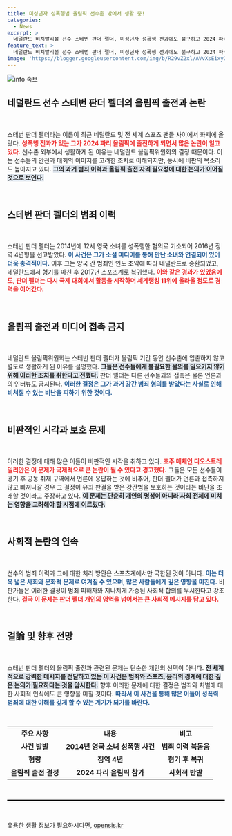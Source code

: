 ```yaml
---
title: 미성년자 성폭행범 올림픽 선수촌 밖에서 생활 중!
categories:
  - News
excerpt: >
  네덜란드 비치발리볼 선수 스테번 판더 펠더, 미성년자 성폭행 전과에도 불구하고 2024 파리 올림픽 출전! 선수촌 외부 생활과 언론 차단 조치로 논란 증폭. 올림픽위원회의 선택이 강간범 보호 논란으로 비화되고 있다. 클릭해서 자세히 알아보세요!
feature_text: >
  네덜란드 비치발리볼 선수 스테번 판더 펠더, 미성년자 성폭행 전과에도 불구하고 2024 파리 올림픽 출전! 선수촌 외부 생활과 언론 차단 조치로 논란 증폭. 올림픽위원회의 선택이 강간범 보호 논란으로 비화되고 있다. 클릭해서 자세히 알아보세요!
image: 'https://blogger.googleusercontent.com/img/b/R29vZ2xl/AVvXsEixyZcFfHzMRdzZMjFBmAUKJYCLCGyLL1o632UiGVXcaFdKo_bkvkuCioo0uUKlGfBVcT3P84aROyZIXSBEx3Aw5nCQ3pTgDom1WDC4m8eifvWiAmWEEVb4x6G_l8C0QH225ldMjyaFvpxGEBGNO37VmDTDMHGhJPq73UglMfDca1-0aw/s1600/blogspot.png'
---
```


<p><img src="https://blogger.googleusercontent.com/img/b/R29vZ2xl/AVvXsEixyZcFfHzMRdzZMjFBmAUKJYCLCGyLL1o632UiGVXcaFdKo_bkvkuCioo0uUKlGfBVcT3P84aROyZIXSBEx3Aw5nCQ3pTgDom1WDC4m8eifvWiAmWEEVb4x6G_l8C0QH225ldMjyaFvpxGEBGNO37VmDTDMHGhJPq73UglMfDca1-0aw/s1600/blogspot.png" alt="info 속보" /></p>

<h2 data-ke-size="size26">네덜란드 선수 스테번 판더 펠더의 올림픽 출전과 논란</h2>

<p data-ke-size="size16">&nbsp;</p>

<p>스테번 판더 펠더라는 이름이 최근 네덜란드 및 전 세계 스포츠 팬들 사이에서 화제에 올랐다. <b><span style="color: #ee2323;">성폭행 전과가 있는 그가 2024 파리 올림픽에 출전하게 되면서 많은 논란이 일고 있다.</span></b> 선수촌 외부에서 생활하게 된 이유는 네덜란드 올림픽위원회의 결정 때문이다. 이는 선수들의 안전과 대회의 이미지를 고려한 조치로 이해되지만, 동시에 비판의 목소리도 높아지고 있다. <b><span style="background-color: #21538527;">그의 과거 범죄 이력과 올림픽 출전 자격 필요성에 대한 논의가 이어질 것으로 보인다.</span></b> </p>

<p data-ke-size="size16">&nbsp;</p>

<h2 data-ke-size="size26">스테번 판더 펠더의 범죄 이력</h2>

<p data-ke-size="size16">&nbsp;</p>

<p>스테번 판더 펠더는 2014년에 12세 영국 소녀를 성폭행한 혐의로 기소되어 2016년 징역 4년형을 선고받았다. <b><span style="color: #1a5490;">이 사건은 그가 소셜 미디어를 통해 만난 소녀와 연결되어 있어 더욱 충격적이다.</span></b> 이후 그는 양국 간 범죄인 인도 조약에 따라 네덜란드로 송환되었고, 네덜란드에서 형기를 마친 후 2017년 스포츠계로 복귀했다. <b><span style="color: #ee2323;">이와 같은 경과가 있었음에도, 판더 펠더는 다시 국제 대회에서 활동을 시작하며 세계랭킹 11위에 올라올 정도로 경력을 이어갔다.</span></b> </p>

<p data-ke-size="size16">&nbsp;</p>

<h2 data-ke-size="size26">올림픽 출전과 미디어 접촉 금지</h2>

<p data-ke-size="size16">&nbsp;</p>

<p>네덜란드 올림픽위원회는 스테번 판더 펠더가 올림픽 기간 동안 선수촌에 입촌하지 않고 별도로 생활하게 된 이유를 설명했다. <b><span style="background-color: #21538527;">그들은 선수들에게 불필요한 물의를 일으키지 않기 위해 이러한 조치를 취한다고 전했다.</span></b> 판더 펠더는 다른 선수들과의 접촉은 물론 언론과의 인터뷰도 금지된다. <b><span style="color: #1a5490;">이러한 결정은 그가 과거 강간 범죄 혐의를 받았다는 사실로 인해 비쳐질 수 있는 비난을 피하기 위한 것이다.</span></b> </p>

<p data-ke-size="size16">&nbsp;</p>

<h2 data-ke-size="size26">비판적인 시각과 보호 문제</h2>

<p data-ke-size="size16">&nbsp;</p>

<p>이러한 결정에 대해 많은 이들이 비판적인 시각을 취하고 있다. <b><span style="color: #ee2323;">호주 매체인 디오스트레일리안은 이 문제가 국제적으로 큰 논란이 될 수 있다고 경고했다.</span></b> 그들은 모든 선수들이 경기 후 공동 취재 구역에서 언론에 응답하는 것에 비추어, 판더 펠더가 언론과 접촉하지 않고 빠져나갈 경우 그 결정이 유죄 판결을 받은 강간범을 보호하는 것이라는 비난을 초래할 것이라고 주장하고 있다. <b><span style="background-color: #21538527;">이 문제는 단순히 개인의 명성이 아니라 사회 전체에 미치는 영향을 고려해야 할 시점에 이르렀다.</span></b></p>

<p data-ke-size="size16">&nbsp;</p>

<h2 data-ke-size="size26">사회적 논란의 연속</h2>

<p data-ke-size="size16">&nbsp;</p>

<p>선수의 범죄 이력과 그에 대한 처리 방안은 스포츠계에서만 국한된 것이 아니다. <b><span style="color: #1a5490;">이는 더욱 넓은 사회와 문화적 문제로 여겨질 수 있으며, 많은 사람들에게 깊은 영향을 미친다.</span></b> 비판가들은 이러한 결정이 범죄 피해자와 지나치게 가중된 사회적 합의를 무시한다고 강조한다. <b><span style="color: #ee2323;">결국 이 문제는 판더 펠더 개인의 영역을 넘어서는 큰 사회적 메시지를 담고 있다.</span></b></p>

<p data-ke-size="size16">&nbsp;</p>

<h2 data-ke-size="size26">결論 및 향후 전망</h2>

<p data-ke-size="size16">&nbsp;</p>

<p>스테번 판더 펠더의 올림픽 출전과 관련된 문제는 단순한 개인의 선택이 아니다. <b><span style="background-color: #21538527;">전 세계적으로 강력한 메시지를 전달하고 있는 이 사건은 범죄와 스포츠, 윤리의 경계에 대한 깊은 논의가 필요하다는 것을 암시한다.</span></b> 향후 이러한 문제에 대한 결정은 범죄와 처벌에 대한 사회적 인식에도 큰 영향을 미칠 것이다. <b><span style="color: #1a5490;">따라서 이 사건을 통해 많은 이들이 성폭력 범죄에 대한 이해를 깊게 할 수 있는 계기가 되기를 바란다.</span></b></p>

<p data-ke-size="size16">&nbsp;</p>

<table style="width: 100%; border-collapse: collapse;">
<tr>
<td style="text-align: center; height: 17px;"><b>주요 사항</b></td>
<td style="text-align: center; height: 17px;"><b>내용</b></td>
<td style="text-align: center; height: 17px;"><b>비고</b></td>
</tr>
<tr>
<td style="text-align: center; height: 17px;"><b>사건 발발</b></td>
<td style="text-align: center; height: 17px;"><b>2014년 영국 소녀 성폭행 사건</b></td>
<td style="text-align: center; height: 17px;"><b>범죄 이력 북돋움</b></td>
</tr>
<tr>
<td style="text-align: center; height: 17px;"><b>형량</b></td>
<td style="text-align: center; height: 17px;"><b>징역 4년</b></td>
<td style="text-align: center; height: 17px;"><b>형기 후 복귀</b></td>
</tr>
<tr>
<td style="text-align: center; height: 17px;"><b>올림픽 출전 결정</b></td>
<td style="text-align: center; height: 17px;"><b>2024 파리 올림픽 참가</b></td>
<td style="text-align: center; height: 17px;"><b>사회적 반발</b></td>
</tr>
</table>

<p data-ke-size="size16">&nbsp;</p>

<hr style="border: 1px solid #000000;"/>

<p data-ke-size="size16">&nbsp;</p>
유용한 생활 정보가 필요하시다면, <a href="https://opensis.kr" rel="dofollow">opensis.kr</a>


